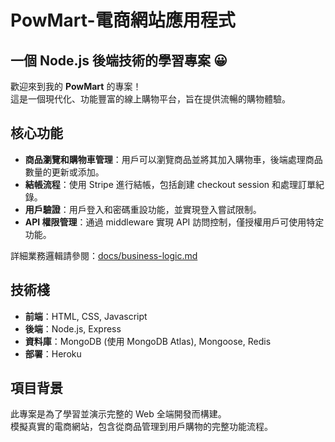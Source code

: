 # PowMart-電商網站應用程式

## 一個 Node.js 後端技術的學習專案 😀

歡迎來到我的 **PowMart** 的專案！  
這是一個現代化、功能豐富的線上購物平台，旨在提供流暢的購物體驗。

## 核心功能

- **商品瀏覽和購物車管理**：用戶可以瀏覽商品並將其加入購物車，後端處理商品數量的更新或添加。
- **結帳流程**：使用 Stripe 進行結帳，包括創建 checkout session 和處理訂單紀錄。
- **用戶驗證**：用戶登入和密碼重設功能，並實現登入嘗試限制。
- **API 權限管理**：通過 middleware 實現 API 訪問控制，僅授權用戶可使用特定功能。

詳細業務邏輯請參閱：[docs/business-logic.md]()

## 技術棧

- **前端**：HTML, CSS, Javascript
- **後端**：Node.js, Express
- **資料庫**：MongoDB (使用 MongoDB Atlas), Mongoose, Redis
- **部署**：Heroku

## 項目背景

此專案是為了學習並演示完整的 Web 全端開發而構建。  
模擬真實的電商網站，包含從商品管理到用戶購物的完整功能流程。
